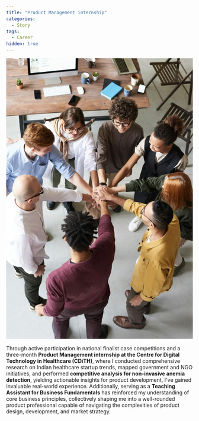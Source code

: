 ```yaml
---
title: "Product Management internship"
categories:
  - Story
tags:
  - Career
hidden: true
---
```


![Product Management internship](/assets/images/pm-internship.jpg)

Through active participation in national finalist case competitions and a three-month **Product Management internship at the Centre for Digital Technology in Healthcare (CDiTH)**, where I conducted comprehensive research on Indian healthcare startup trends, mapped government and NGO initiatives, and performed **competitive analysis for non-invasive anemia detection**, yielding actionable insights for product development, I've gained invaluable real-world experience. Additionally, serving as a **Teaching Assistant for Business Fundamentals** has reinforced my understanding of core business principles, collectively shaping me into a well-rounded product professional capable of navigating the complexities of product design, development, and market strategy.
